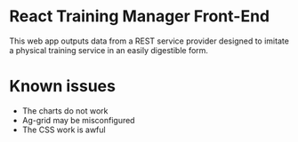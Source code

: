 # React Training Manager Front-End
This web app outputs data from a REST service provider designed to imitate a physical training service in an easily digestible form.
# Known issues
- The charts do not work
- Ag-grid may be misconfigured
- The CSS work is awful